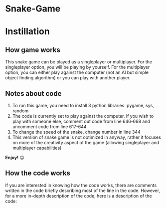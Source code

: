 # Snake-Game
# Instillation
## How game works
This snake game can be played as a singleplayer or multiplayer. For the singleplayer option, you will be playing by yourself. For the multiplayer option, you can either play against the computer (not an AI but simple object finding algorithm) or you can play with another player.

## Notes about code
1. To run this game, you need to install 3 python libraries: pygame, sys, random
2. The code is currently set to play against the computer. If you wish to play with someone else, comment out code from line 646-668 and uncomment code from line 617-644
3. To change the speed of the snake, change number in line 344
4. This version of snake game is not optimized in anyway, rather it focuses on more of the creativity aspect of the game (allowing singleplayer and multiplayer capabilities)

**Enjoy!** 😊

## How the code works
If you are interested in knowing how the code works, there are comments written in the code briefly describing most of the line in the code. However, for a more in-depth description of the code, here is a description of the code:

```

```
